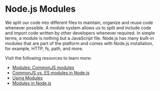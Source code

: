 # Node.js Modules

We split our code into different files to maintain, organize and reuse code whenever possible. A module system allows us to split and include code and import code written by other developers whenever required. In simple terms, a module is nothing but a JavaScript file. Node.js has many built-in modules that are part of the platform and comes with Node.js installation, for example, HTTP, fs, path, and more.

Visit the following resources to learn more:

- [Modules: CommonJS modules](https://nodejs.org/api/modules.html#modules-commonjs-modules)
- [CommonJS vs. ES modules in Node.js](https://blog.logrocket.com/commonjs-vs-es-modules-node-js/)
- [Using Modules](https://www.freecodecamp.org/news/modular-programming-nodejs-npm-modules/)
- [Modules in Node.js](https://www.youtube.com/watch?v=9Amxzvq5LY8&)
